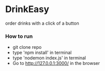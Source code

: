 # DrinkEasy
order drinks with a click of a button


### How to run

* git clone repo
* type 'npm install' in terminal
* type 'nodemon index.js' in terminal
* Go to http://127.0.0.1:3000/ in the browser
